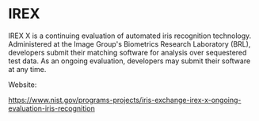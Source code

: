 # IREX
IREX X is a continuing evaluation of automated iris recognition technology.  Administered at the Image Group's Biometrics Research Laboratory (BRL), developers submit their matching software for analysis over sequestered test data.  As an ongoing evaluation, developers may submit their software at any time.

Website:

https://www.nist.gov/programs-projects/iris-exchange-irex-x-ongoing-evaluation-iris-recognition
